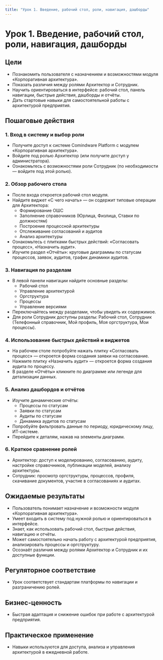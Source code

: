 ```yaml
---
title: "Урок 1. Введение, рабочий стол, роли, навигация, дашборды"
---
```


# Урок 1. Введение, рабочий стол, роли, навигация, дашборды

## Цели
- Познакомить пользователя с назначением и возможностями модуля «Корпоративная архитектура».
- Показать различия между ролями Архитектор и Сотрудник.
- Научить ориентироваться в интерфейсе: рабочий стол, панель навигации, быстрые действия, дашборды и отчёты.
- Дать стартовые навыки для самостоятельной работы с архитектурой предприятия.

## Пошаговые действия

### 1. Вход в систему и выбор роли
- Получите доступ к системе Comindware Platform с модулем «Корпоративная архитектура».
- Войдите под ролью Архитектор (или получите доступ у администратора).
- Ознакомьтесь с возможностями роли Сотрудник (по необходимости — войдите под этой ролью).

### 2. Обзор рабочего стола
- После входа откроется рабочий стол модуля.
- Найдите виджет «С чего начать» — он содержит типовые операции для Архитектора:
    - Формирование ОШС
    - Заполнение справочников (Юрлица, Физлица, Ставки по должностям)
    - Построение процессной архитектуры
    - Отслеживание согласований и аудитов
    - Анализ архитектуры
- Ознакомьтесь с плитками быстрых действий: «Согласовать процесс», «Назначить аудит».
- Изучите раздел «Отчёты»: круговые диаграммы по статусам процессов, заявок, аудитов, график динамики аудитов.

### 3. Навигация по разделам
- В левой панели навигации найдите основные разделы:
    - Рабочий стол
    - Управление архитектурой
    - Оргструктура
    - Процессы
    - Управление версиями
- Переключайтесь между разделами, чтобы увидеть их содержимое.
- Для роли Сотрудник доступны разделы: Рабочий стол, Сотрудник (Телефонный справочник, Мой профиль, Моя оргструктура, Мои процессы).

### 4. Использование быстрых действий и виджетов
- На рабочем столе попробуйте нажать плитку «Согласовать процесс» — откроется форма создания заявки на согласование.
- Нажмите плитку «Назначить аудит» — откроется форма создания аудита по процессу.
- В разделе «Отчёты» кликните по диаграмме или легенде для детализации данных.

### 5. Анализ дашбордов и отчётов
- Изучите динамические отчёты:
    - Процессы по статусам
    - Заявки по статусам
    - Аудиты по статусам
    - Динамика аудитов по статусам
- Попробуйте фильтровать данные по периоду, юридическому лицу, ИТ-системе.
- Перейдите к деталям, нажав на элементы диаграмм.

### 6. Краткое сравнение ролей
- Архитектор: доступ к моделированию, согласованию, аудиту, настройке справочников, публикации моделей, анализу архитектуры.
- Сотрудник: просмотр оргструктуры, процессов, профиля, скачивание документов, участие в согласованиях и аудитах.

## Ожидаемые результаты
- Пользователь понимает назначение и возможности модуля «Корпоративная архитектура».
- Умеет входить в систему под нужной ролью и ориентироваться в интерфейсе.
- Знает, как использовать рабочий стол, быстрые действия, навигацию и отчёты.
- Может самостоятельно начать работу с архитектурой предприятия, анализировать процессы и оргструктуру.
- Осознаёт различия между ролями Архитектор и Сотрудник и их доступные функции. 

## Регуляторное соответствие
- Урок соответствует стандартам платформы по навигации и разграничению ролей.

## Бизнес-ценность
- Быстрая адаптация и снижение ошибок при работе с архитектурой предприятия.

## Практическое применение
- Навыки используются для доступа, анализа и управления архитектурой в ежедневной работе. 